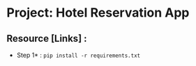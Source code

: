 # Project: Hotel Reservation App

## Resource [Links] :

* Step 1* : `pip install -r requirements.txt`

